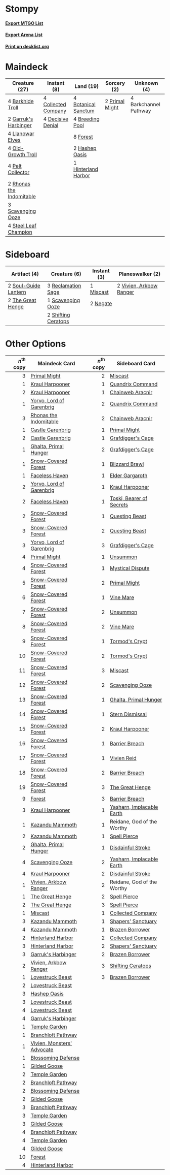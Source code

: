 # Stompy

#### [Export MTGO List](../collection/Stompy/Stompy.txt)
#### [Export Arena List](../collection/Stompy/Stompy_arena.txt)
#### [Print on decklist.org](http://decklist.org/?deckmain=4%09Barkchannel%20Pathway%0A4%09Barkhide%20Troll%0A4%09Botanical%20Sanctum%0A4%09Breeding%20Pool%0A4%09Collected%20Company%0A4%09Decisive%20Denial%0A8%09Forest%0A2%09Garruk's%20Harbinger%0A2%09Hashep%20Oasis%0A1%09Hinterland%20Harbor%0A4%09Llanowar%20Elves%0A4%09Old-Growth%20Troll%0A4%09Pelt%20Collector%0A2%09Primal%20Might%0A2%09Rhonas%20the%20Indomitable%0A3%09Scavenging%20Ooze%0A4%09Steel%20Leaf%20Champion&deckside=1%09Miscast%0A2%09Negate%0A3%09Reclamation%20Sage%0A1%09Scavenging%20Ooze%0A2%09Shifting%20Ceratops%0A2%09Soul-Guide%20Lantern%0A2%09The%20Great%20Henge%0A2%09Vivien,%20Arkbow%20Ranger)
# Maindeck

|                                           Creature (27)                                           |                                         Instant (8)                                          |                                          Land (19)                                           |                                       Sorcery (2)                                       |     Unknown (4)     |
|---------------------------------------------------------------------------------------------------|----------------------------------------------------------------------------------------------|----------------------------------------------------------------------------------------------|-----------------------------------------------------------------------------------------|---------------------|
|4 [Barkhide Troll](http://gatherer.wizards.com/Pages/Card/Details.aspx?multiverseid=466919)        |4 [Collected Company](http://gatherer.wizards.com/Pages/Card/Details.aspx?multiverseid=394519)|4 [Botanical Sanctum](http://gatherer.wizards.com/Pages/Card/Details.aspx?multiverseid=417817)|2 [Primal Might](http://gatherer.wizards.com/Pages/Card/Details.aspx?multiverseid=485520)|4 Barkchannel Pathway|
|2 [Garruk's Harbinger](http://gatherer.wizards.com/Pages/Card/Details.aspx?multiverseid=485508)    |4 [Decisive Denial](http://gatherer.wizards.com/Pages/Card/Details.aspx?multiverseid=513669)  |4 [Breeding Pool](http://gatherer.wizards.com/Pages/Card/Details.aspx?multiverseid=97088)     |                                                                                         |                     |
|4 [Llanowar Elves](http://gatherer.wizards.com/Pages/Card/Details.aspx?multiverseid=129626)        |                                                                                              |8 [Forest](http://gatherer.wizards.com/Pages/Card/Details.aspx?multiverseid=439860)           |                                                                                         |                     |
|4 [Old-Growth Troll](http://gatherer.wizards.com/Pages/Card/Details.aspx?multiverseid=503801)      |                                                                                              |2 [Hashep Oasis](http://gatherer.wizards.com/Pages/Card/Details.aspx?multiverseid=430866)     |                                                                                         |                     |
|4 [Pelt Collector](http://gatherer.wizards.com/Pages/Card/Details.aspx?multiverseid=452891)        |                                                                                              |1 [Hinterland Harbor](http://gatherer.wizards.com/Pages/Card/Details.aspx?multiverseid=443128)|                                                                                         |                     |
|2 [Rhonas the Indomitable](http://gatherer.wizards.com/Pages/Card/Details.aspx?multiverseid=426884)|                                                                                              |                                                                                              |                                                                                         |                     |
|3 [Scavenging Ooze](http://gatherer.wizards.com/Pages/Card/Details.aspx?multiverseid=420783)       |                                                                                              |                                                                                              |                                                                                         |                     |
|4 [Steel Leaf Champion](http://gatherer.wizards.com/Pages/Card/Details.aspx?multiverseid=443070)   |                                                                                              |                                                                                              |                                                                                         |                     |


# Sideboard

|                                         Artifact (4)                                          |                                         Creature (6)                                         |                                    Instant (3)                                     |                                         Planeswalker (2)                                         |
|-----------------------------------------------------------------------------------------------|----------------------------------------------------------------------------------------------|------------------------------------------------------------------------------------|--------------------------------------------------------------------------------------------------|
|2 [Soul-Guide Lantern](http://gatherer.wizards.com/Pages/Card/Details.aspx?multiverseid=476488)|3 [Reclamation Sage](http://gatherer.wizards.com/Pages/Card/Details.aspx?multiverseid=389651) |1 [Miscast](http://gatherer.wizards.com/Pages/Card/Details.aspx?multiverseid=485380)|2 [Vivien, Arkbow Ranger](http://gatherer.wizards.com/Pages/Card/Details.aspx?multiverseid=466953)|
|2 [The Great Henge](http://gatherer.wizards.com/Pages/Card/Details.aspx?multiverseid=473123)   |1 [Scavenging Ooze](http://gatherer.wizards.com/Pages/Card/Details.aspx?multiverseid=420783)  |2 [Negate](http://gatherer.wizards.com/Pages/Card/Details.aspx?multiverseid=423707) |                                                                                                  |
|                                                                                               |2 [Shifting Ceratops](http://gatherer.wizards.com/Pages/Card/Details.aspx?multiverseid=466948)|                                                                                    |                                                                                                  |


# Other Options

|*n*<sup>th</sup> copy|                                            Maindeck Card                                            |*n*<sup>th</sup> copy|                                           Sideboard Card                                           |
|--------------------:|-----------------------------------------------------------------------------------------------------|--------------------:|----------------------------------------------------------------------------------------------------|
|                    3|[Primal Might](http://gatherer.wizards.com/Pages/Card/Details.aspx?multiverseid=485520)              |                    2|[Miscast](http://gatherer.wizards.com/Pages/Card/Details.aspx?multiverseid=485380)                  |
|                    1|[Kraul Harpooner](http://gatherer.wizards.com/Pages/Card/Details.aspx?multiverseid=452886)           |                    1|[Quandrix Command](http://gatherer.wizards.com/Pages/Card/Details.aspx?multiverseid=513709)         |
|                    2|[Kraul Harpooner](http://gatherer.wizards.com/Pages/Card/Details.aspx?multiverseid=452886)           |                    1|[Chainweb Aracnir](http://gatherer.wizards.com/Pages/Card/Details.aspx?multiverseid=476418)         |
|                    1|[Yorvo, Lord of Garenbrig](http://gatherer.wizards.com/Pages/Card/Details.aspx?multiverseid=473147)  |                    2|[Quandrix Command](http://gatherer.wizards.com/Pages/Card/Details.aspx?multiverseid=513709)         |
|                    3|[Rhonas the Indomitable](http://gatherer.wizards.com/Pages/Card/Details.aspx?multiverseid=426884)    |                    2|[Chainweb Aracnir](http://gatherer.wizards.com/Pages/Card/Details.aspx?multiverseid=476418)         |
|                    1|[Castle Garenbrig](http://gatherer.wizards.com/Pages/Card/Details.aspx?multiverseid=473202)          |                    1|[Primal Might](http://gatherer.wizards.com/Pages/Card/Details.aspx?multiverseid=485520)             |
|                    2|[Castle Garenbrig](http://gatherer.wizards.com/Pages/Card/Details.aspx?multiverseid=473202)          |                    1|[Grafdigger's Cage](http://gatherer.wizards.com/Pages/Card/Details.aspx?multiverseid=278452)        |
|                    1|[Ghalta, Primal Hunger](http://gatherer.wizards.com/Pages/Card/Details.aspx?multiverseid=456564)     |                    2|[Grafdigger's Cage](http://gatherer.wizards.com/Pages/Card/Details.aspx?multiverseid=278452)        |
|                    1|[Snow-Covered Forest](http://gatherer.wizards.com/Pages/Card/Details.aspx?multiverseid=121192)       |                    1|[Blizzard Brawl](http://gatherer.wizards.com/Pages/Card/Details.aspx?multiverseid=503775)           |
|                    1|[Faceless Haven](http://gatherer.wizards.com/Pages/Card/Details.aspx?multiverseid=503874)            |                    1|[Elder Gargaroth](http://gatherer.wizards.com/Pages/Card/Details.aspx?multiverseid=485502)          |
|                    2|[Yorvo, Lord of Garenbrig](http://gatherer.wizards.com/Pages/Card/Details.aspx?multiverseid=473147)  |                    1|[Kraul Harpooner](http://gatherer.wizards.com/Pages/Card/Details.aspx?multiverseid=452886)          |
|                    2|[Faceless Haven](http://gatherer.wizards.com/Pages/Card/Details.aspx?multiverseid=503874)            |                    1|[Toski, Bearer of Secrets](http://gatherer.wizards.com/Pages/Card/Details.aspx?multiverseid=503813) |
|                    2|[Snow-Covered Forest](http://gatherer.wizards.com/Pages/Card/Details.aspx?multiverseid=121192)       |                    1|[Questing Beast](http://gatherer.wizards.com/Pages/Card/Details.aspx?multiverseid=473133)           |
|                    3|[Snow-Covered Forest](http://gatherer.wizards.com/Pages/Card/Details.aspx?multiverseid=121192)       |                    2|[Questing Beast](http://gatherer.wizards.com/Pages/Card/Details.aspx?multiverseid=473133)           |
|                    3|[Yorvo, Lord of Garenbrig](http://gatherer.wizards.com/Pages/Card/Details.aspx?multiverseid=473147)  |                    3|[Grafdigger's Cage](http://gatherer.wizards.com/Pages/Card/Details.aspx?multiverseid=278452)        |
|                    4|[Primal Might](http://gatherer.wizards.com/Pages/Card/Details.aspx?multiverseid=485520)              |                    1|[Unsummon](http://gatherer.wizards.com/Pages/Card/Details.aspx?multiverseid=136218)                 |
|                    4|[Snow-Covered Forest](http://gatherer.wizards.com/Pages/Card/Details.aspx?multiverseid=121192)       |                    1|[Mystical Dispute](http://gatherer.wizards.com/Pages/Card/Details.aspx?multiverseid=473020)         |
|                    5|[Snow-Covered Forest](http://gatherer.wizards.com/Pages/Card/Details.aspx?multiverseid=121192)       |                    2|[Primal Might](http://gatherer.wizards.com/Pages/Card/Details.aspx?multiverseid=485520)             |
|                    6|[Snow-Covered Forest](http://gatherer.wizards.com/Pages/Card/Details.aspx?multiverseid=121192)       |                    1|[Vine Mare](http://gatherer.wizards.com/Pages/Card/Details.aspx?multiverseid=447343)                |
|                    7|[Snow-Covered Forest](http://gatherer.wizards.com/Pages/Card/Details.aspx?multiverseid=121192)       |                    2|[Unsummon](http://gatherer.wizards.com/Pages/Card/Details.aspx?multiverseid=136218)                 |
|                    8|[Snow-Covered Forest](http://gatherer.wizards.com/Pages/Card/Details.aspx?multiverseid=121192)       |                    2|[Vine Mare](http://gatherer.wizards.com/Pages/Card/Details.aspx?multiverseid=447343)                |
|                    9|[Snow-Covered Forest](http://gatherer.wizards.com/Pages/Card/Details.aspx?multiverseid=121192)       |                    1|[Tormod's Crypt](http://gatherer.wizards.com/Pages/Card/Details.aspx?multiverseid=389723)           |
|                   10|[Snow-Covered Forest](http://gatherer.wizards.com/Pages/Card/Details.aspx?multiverseid=121192)       |                    2|[Tormod's Crypt](http://gatherer.wizards.com/Pages/Card/Details.aspx?multiverseid=389723)           |
|                   11|[Snow-Covered Forest](http://gatherer.wizards.com/Pages/Card/Details.aspx?multiverseid=121192)       |                    3|[Miscast](http://gatherer.wizards.com/Pages/Card/Details.aspx?multiverseid=485380)                  |
|                   12|[Snow-Covered Forest](http://gatherer.wizards.com/Pages/Card/Details.aspx?multiverseid=121192)       |                    2|[Scavenging Ooze](http://gatherer.wizards.com/Pages/Card/Details.aspx?multiverseid=420783)          |
|                   13|[Snow-Covered Forest](http://gatherer.wizards.com/Pages/Card/Details.aspx?multiverseid=121192)       |                    1|[Ghalta, Primal Hunger](http://gatherer.wizards.com/Pages/Card/Details.aspx?multiverseid=456564)    |
|                   14|[Snow-Covered Forest](http://gatherer.wizards.com/Pages/Card/Details.aspx?multiverseid=121192)       |                    1|[Stern Dismissal](http://gatherer.wizards.com/Pages/Card/Details.aspx?multiverseid=476319)          |
|                   15|[Snow-Covered Forest](http://gatherer.wizards.com/Pages/Card/Details.aspx?multiverseid=121192)       |                    2|[Kraul Harpooner](http://gatherer.wizards.com/Pages/Card/Details.aspx?multiverseid=452886)          |
|                   16|[Snow-Covered Forest](http://gatherer.wizards.com/Pages/Card/Details.aspx?multiverseid=121192)       |                    1|[Barrier Breach](http://gatherer.wizards.com/Pages/Card/Details.aspx?multiverseid=479665)           |
|                   17|[Snow-Covered Forest](http://gatherer.wizards.com/Pages/Card/Details.aspx?multiverseid=121192)       |                    1|[Vivien Reid](http://gatherer.wizards.com/Pages/Card/Details.aspx?multiverseid=447344)              |
|                   18|[Snow-Covered Forest](http://gatherer.wizards.com/Pages/Card/Details.aspx?multiverseid=121192)       |                    2|[Barrier Breach](http://gatherer.wizards.com/Pages/Card/Details.aspx?multiverseid=479665)           |
|                   19|[Snow-Covered Forest](http://gatherer.wizards.com/Pages/Card/Details.aspx?multiverseid=121192)       |                    3|[The Great Henge](http://gatherer.wizards.com/Pages/Card/Details.aspx?multiverseid=473123)          |
|                    9|[Forest](http://gatherer.wizards.com/Pages/Card/Details.aspx?multiverseid=439860)                    |                    3|[Barrier Breach](http://gatherer.wizards.com/Pages/Card/Details.aspx?multiverseid=479665)           |
|                    3|[Kraul Harpooner](http://gatherer.wizards.com/Pages/Card/Details.aspx?multiverseid=452886)           |                    1|[Yasharn, Implacable Earth](http://gatherer.wizards.com/Pages/Card/Details.aspx?multiverseid=491891)|
|                    1|[Kazandu Mammoth](http://gatherer.wizards.com/Pages/Card/Details.aspx?multiverseid=491835)           |                    1|Reidane, God of the Worthy                                                                          |
|                    2|[Kazandu Mammoth](http://gatherer.wizards.com/Pages/Card/Details.aspx?multiverseid=491835)           |                    1|[Spell Pierce](http://gatherer.wizards.com/Pages/Card/Details.aspx?multiverseid=425876)             |
|                    2|[Ghalta, Primal Hunger](http://gatherer.wizards.com/Pages/Card/Details.aspx?multiverseid=456564)     |                    1|[Disdainful Stroke](http://gatherer.wizards.com/Pages/Card/Details.aspx?multiverseid=420705)        |
|                    4|[Scavenging Ooze](http://gatherer.wizards.com/Pages/Card/Details.aspx?multiverseid=420783)           |                    2|[Yasharn, Implacable Earth](http://gatherer.wizards.com/Pages/Card/Details.aspx?multiverseid=491891)|
|                    4|[Kraul Harpooner](http://gatherer.wizards.com/Pages/Card/Details.aspx?multiverseid=452886)           |                    2|[Disdainful Stroke](http://gatherer.wizards.com/Pages/Card/Details.aspx?multiverseid=420705)        |
|                    1|[Vivien, Arkbow Ranger](http://gatherer.wizards.com/Pages/Card/Details.aspx?multiverseid=466953)     |                    2|Reidane, God of the Worthy                                                                          |
|                    1|[The Great Henge](http://gatherer.wizards.com/Pages/Card/Details.aspx?multiverseid=473123)           |                    2|[Spell Pierce](http://gatherer.wizards.com/Pages/Card/Details.aspx?multiverseid=425876)             |
|                    2|[The Great Henge](http://gatherer.wizards.com/Pages/Card/Details.aspx?multiverseid=473123)           |                    3|[Spell Pierce](http://gatherer.wizards.com/Pages/Card/Details.aspx?multiverseid=425876)             |
|                    1|[Miscast](http://gatherer.wizards.com/Pages/Card/Details.aspx?multiverseid=485380)                   |                    1|[Collected Company](http://gatherer.wizards.com/Pages/Card/Details.aspx?multiverseid=394519)        |
|                    3|[Kazandu Mammoth](http://gatherer.wizards.com/Pages/Card/Details.aspx?multiverseid=491835)           |                    1|[Shapers' Sanctuary](http://gatherer.wizards.com/Pages/Card/Details.aspx?multiverseid=435362)       |
|                    4|[Kazandu Mammoth](http://gatherer.wizards.com/Pages/Card/Details.aspx?multiverseid=491835)           |                    1|[Brazen Borrower](http://gatherer.wizards.com/Pages/Card/Details.aspx?multiverseid=473001)          |
|                    2|[Hinterland Harbor](http://gatherer.wizards.com/Pages/Card/Details.aspx?multiverseid=443128)         |                    2|[Collected Company](http://gatherer.wizards.com/Pages/Card/Details.aspx?multiverseid=394519)        |
|                    3|[Hinterland Harbor](http://gatherer.wizards.com/Pages/Card/Details.aspx?multiverseid=443128)         |                    2|[Shapers' Sanctuary](http://gatherer.wizards.com/Pages/Card/Details.aspx?multiverseid=435362)       |
|                    3|[Garruk's Harbinger](http://gatherer.wizards.com/Pages/Card/Details.aspx?multiverseid=485508)        |                    2|[Brazen Borrower](http://gatherer.wizards.com/Pages/Card/Details.aspx?multiverseid=473001)          |
|                    2|[Vivien, Arkbow Ranger](http://gatherer.wizards.com/Pages/Card/Details.aspx?multiverseid=466953)     |                    3|[Shifting Ceratops](http://gatherer.wizards.com/Pages/Card/Details.aspx?multiverseid=466948)        |
|                    1|[Lovestruck Beast](http://gatherer.wizards.com/Pages/Card/Details.aspx?multiverseid=473127)          |                    3|[Brazen Borrower](http://gatherer.wizards.com/Pages/Card/Details.aspx?multiverseid=473001)          |
|                    2|[Lovestruck Beast](http://gatherer.wizards.com/Pages/Card/Details.aspx?multiverseid=473127)          |                     |                                                                                                    |
|                    3|[Hashep Oasis](http://gatherer.wizards.com/Pages/Card/Details.aspx?multiverseid=430866)              |                     |                                                                                                    |
|                    3|[Lovestruck Beast](http://gatherer.wizards.com/Pages/Card/Details.aspx?multiverseid=473127)          |                     |                                                                                                    |
|                    4|[Lovestruck Beast](http://gatherer.wizards.com/Pages/Card/Details.aspx?multiverseid=473127)          |                     |                                                                                                    |
|                    4|[Garruk's Harbinger](http://gatherer.wizards.com/Pages/Card/Details.aspx?multiverseid=485508)        |                     |                                                                                                    |
|                    1|[Temple Garden](http://gatherer.wizards.com/Pages/Card/Details.aspx?multiverseid=405112)             |                     |                                                                                                    |
|                    1|[Branchloft Pathway](http://gatherer.wizards.com/Pages/Card/Details.aspx?multiverseid=491909)        |                     |                                                                                                    |
|                    1|[Vivien, Monsters' Advocate](http://gatherer.wizards.com/Pages/Card/Details.aspx?multiverseid=479695)|                     |                                                                                                    |
|                    1|[Blossoming Defense](http://gatherer.wizards.com/Pages/Card/Details.aspx?multiverseid=417719)        |                     |                                                                                                    |
|                    1|[Gilded Goose](http://gatherer.wizards.com/Pages/Card/Details.aspx?multiverseid=473122)              |                     |                                                                                                    |
|                    2|[Temple Garden](http://gatherer.wizards.com/Pages/Card/Details.aspx?multiverseid=405112)             |                     |                                                                                                    |
|                    2|[Branchloft Pathway](http://gatherer.wizards.com/Pages/Card/Details.aspx?multiverseid=491909)        |                     |                                                                                                    |
|                    2|[Blossoming Defense](http://gatherer.wizards.com/Pages/Card/Details.aspx?multiverseid=417719)        |                     |                                                                                                    |
|                    2|[Gilded Goose](http://gatherer.wizards.com/Pages/Card/Details.aspx?multiverseid=473122)              |                     |                                                                                                    |
|                    3|[Branchloft Pathway](http://gatherer.wizards.com/Pages/Card/Details.aspx?multiverseid=491909)        |                     |                                                                                                    |
|                    3|[Temple Garden](http://gatherer.wizards.com/Pages/Card/Details.aspx?multiverseid=405112)             |                     |                                                                                                    |
|                    3|[Gilded Goose](http://gatherer.wizards.com/Pages/Card/Details.aspx?multiverseid=473122)              |                     |                                                                                                    |
|                    4|[Branchloft Pathway](http://gatherer.wizards.com/Pages/Card/Details.aspx?multiverseid=491909)        |                     |                                                                                                    |
|                    4|[Temple Garden](http://gatherer.wizards.com/Pages/Card/Details.aspx?multiverseid=405112)             |                     |                                                                                                    |
|                    4|[Gilded Goose](http://gatherer.wizards.com/Pages/Card/Details.aspx?multiverseid=473122)              |                     |                                                                                                    |
|                   10|[Forest](http://gatherer.wizards.com/Pages/Card/Details.aspx?multiverseid=439860)                    |                     |                                                                                                    |
|                    4|[Hinterland Harbor](http://gatherer.wizards.com/Pages/Card/Details.aspx?multiverseid=443128)         |                     |                                                                                                    |

